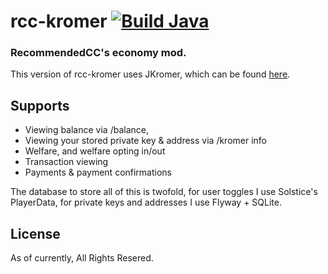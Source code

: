 # rcc-kromer [![Build Java](https://github.com/ReconnectedCC/rcc-kromer/actions/workflows/build.yml/badge.svg?branch=master)](https://github.com/ReconnectedCC/rcc-kromer/actions/workflows/build.yml)
### RecommendedCC's economy mod.
This version of rcc-kromer uses JKromer, which can be found [here](https://github.com/ReconnectedCC/rcc-kromer).

## Supports
- Viewing balance via /balance,
- Viewing your stored private key & address via /kromer info
- Welfare, and welfare opting in/out
- Transaction viewing
- Payments & payment confirmations

The database to store all of this is twofold, for user toggles I use Solstice's PlayerData, for private keys and addresses I use Flyway + SQLite.

## License
As of currently, All Rights Resered.